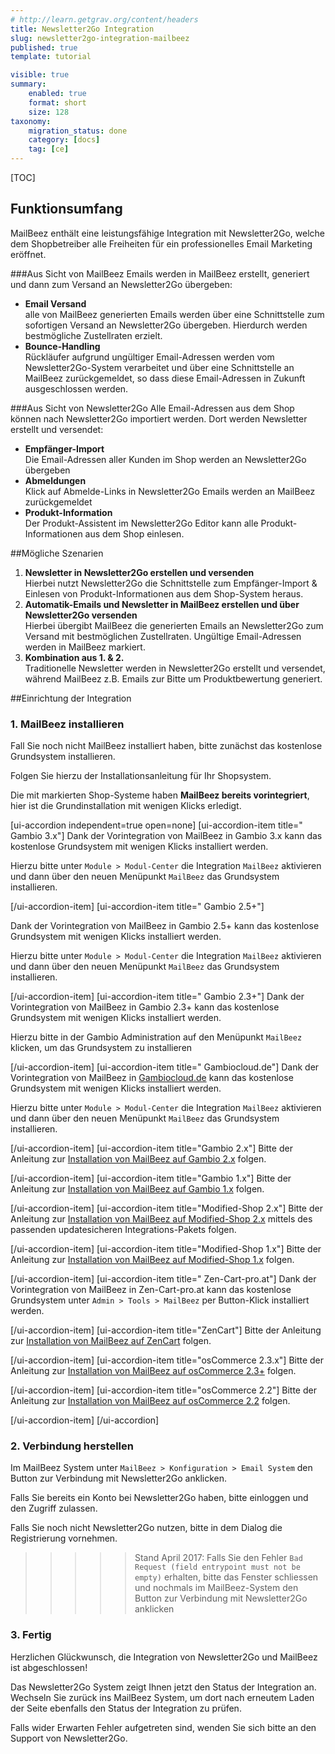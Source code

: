 ```yaml
---
# http://learn.getgrav.org/content/headers
title: Newsletter2Go Integration
slug: newsletter2go-integration-mailbeez
published: true
template: tutorial

visible: true
summary:
    enabled: true
    format: short
    size: 128
taxonomy:
    migration_status: done
    category: [docs]
    tag: [ce]
---
```


[TOC]

## Funktionsumfang
MailBeez enthält eine leistungsfähige Integration mit Newsletter2Go, welche dem Shopbetreiber alle Freiheiten für ein professionelles Email Marketing eröffnet.



###Aus Sicht von MailBeez
Emails werden in MailBeez erstellt, generiert und dann zum Versand an Newsletter2Go übergeben:

- **Email Versand**  
  alle von MailBeez generierten Emails werden über eine Schnittstelle zum sofortigen Versand an Newsletter2Go übergeben. Hierdurch werden bestmögliche Zustellraten erzielt.
- **Bounce-Handling**  
  Rückläufer aufgrund ungültiger Email-Adressen werden vom Newsletter2Go-System verarbeitet und über eine Schnittstelle an MailBeez zurückgemeldet, so dass diese Email-Adressen in Zukunft ausgeschlossen werden.
  
  
###Aus Sicht von Newsletter2Go
Alle Email-Adressen aus dem Shop können nach Newsletter2Go importiert werden. Dort werden Newsletter erstellt und versendet:

- **Empfänger-Import**  
  Die Email-Adressen aller Kunden im Shop werden an Newsletter2Go übergeben
- **Abmeldungen**  
  Klick auf Abmelde-Links in Newsletter2Go Emails werden an MailBeez zurückgemeldet
- **Produkt-Information**  
  Der Produkt-Assistent im Newsletter2Go Editor kann alle Produkt-Informationen aus dem Shop einlesen.


##Mögliche Szenarien

1. **Newsletter in Newsletter2Go erstellen und versenden**  
  Hierbei nutzt Newsletter2Go die Schnittstelle zum Empfänger-Import & Einlesen von Produkt-Informationen aus dem Shop-System heraus.
1. **Automatik-Emails und Newsletter in MailBeez erstellen und über Newsletter2Go versenden**  
  Hierbei übergibt MailBeez die generierten Emails an Newsletter2Go zum Versand mit bestmöglichen Zustellraten. Ungültige Email-Adressen werden in MailBeez markiert.
1. **Kombination aus 1. & 2.**  
   Traditionelle Newsletter werden in Newsletter2Go erstellt und versendet, während MailBeez z.B. Emails zur Bitte um Produktbewertung generiert.

##Einrichtung der Integration

### 1. MailBeez installieren
Fall Sie noch nicht MailBeez installiert haben, bitte zunächst das kostenlose Grundsystem installieren.

Folgen Sie hierzu der Installationsanleitung für Ihr Shopsystem.

Die mit <b class='label label-integrated'></b> markierten Shop-Systeme haben **MailBeez bereits vorintegriert**, hier ist die Grundinstallation mit wenigen Klicks erledigt.

[ui-accordion independent=true open=none]
[ui-accordion-item title="<b class='label label-integrated'></b> Gambio 3.x"]
Dank der Vorintegration von MailBeez in Gambio 3.x kann das kostenlose Grundsystem mit wenigen Klicks installiert werden. 

Hierzu bitte unter `Module > Modul-Center` die Integration `MailBeez` aktivieren und dann über den neuen Menüpunkt `MailBeez` das Grundsystem installieren.

[/ui-accordion-item]
[ui-accordion-item title="<b class='label label-integrated'></b> Gambio 2.5+"]

Dank der Vorintegration von MailBeez in Gambio 2.5+ kann das kostenlose Grundsystem mit wenigen Klicks installiert werden. 

Hierzu bitte unter `Module > Modul-Center` die Integration `MailBeez` aktivieren und dann über den neuen Menüpunkt `MailBeez` das Grundsystem installieren.

[/ui-accordion-item]
[ui-accordion-item title="<b class='label label-integrated'></b> Gambio 2.3+"]
Dank der Vorintegration von MailBeez in Gambio 2.3+ kann das kostenlose Grundsystem mit wenigen Klicks installiert werden. 

Hierzu bitte in der Gambio Administration auf den Menüpunkt `MailBeez` klicken, um das Grundsystem zu installieren

[/ui-accordion-item]
[ui-accordion-item title="<b class='label label-integrated'></b> Gambiocloud.de"]
Dank der Vorintegration von MailBeez in [Gambiocloud.de](https://gambiocloud.de) kann das kostenlose Grundsystem mit wenigen Klicks installiert werden. 

Hierzu bitte unter `Module > Modul-Center` die Integration `MailBeez` aktivieren und dann über den neuen Menüpunkt `MailBeez` das Grundsystem installieren.

[/ui-accordion-item]
[ui-accordion-item title="Gambio 2.x"]
Bitte der Anleitung zur [Installation von MailBeez auf Gambio 2.x](/dokumentation/installation/basic-installation-gambio-gx-2) folgen.

[/ui-accordion-item]
[ui-accordion-item title="Gambio 1.x"]
Bitte der Anleitung zur [Installation von MailBeez auf Gambio 1.x](/dokumentation/installation/basic-installation-gambio) folgen.

[/ui-accordion-item]
[ui-accordion-item title="Modified-Shop 2.x"]
Bitte der Anleitung zur [Installation von MailBeez auf Modified-Shop 2.x](/dokumentation/installation/basic-installation-modified-shop-2) mittels des passenden updatesicheren Integrations-Pakets folgen.

[/ui-accordion-item]
[ui-accordion-item title="Modified-Shop 1.x"]
Bitte der Anleitung zur [Installation von MailBeez auf Modified-Shop 1.x](/dokumentation/installation/basic-installation-modified-shop) folgen.

[/ui-accordion-item]
[ui-accordion-item title="<b class='label label-integrated'></b> Zen-Cart-pro.at"]
Dank der Vorintegration von MailBeez in Zen-Cart-pro.at kann das kostenlose Grundsystem unter `Admin > Tools > MailBeez` per Button-Klick installiert werden.

[/ui-accordion-item]
[ui-accordion-item title="ZenCart"]
Bitte der Anleitung zur [Installation von MailBeez auf ZenCart](/dokumentation/installation/basic-installation-zen-cart-1-5-x) folgen.

[/ui-accordion-item]
[ui-accordion-item title="osCommerce 2.3.x"]
Bitte der Anleitung zur [Installation von MailBeez auf osCommerce 2.3+](/dokumentation/installation/oscommerce-2-3-x) folgen.

[/ui-accordion-item]
[ui-accordion-item title="osCommerce 2.2"]
Bitte der Anleitung zur [Installation von MailBeez auf osCommerce 2.2](/dokumentation/installation/basic-installation-oscommerce) folgen.

[/ui-accordion-item]
[/ui-accordion]

### 2. Verbindung herstellen
Im MailBeez System unter `MailBeez > Konfiguration > Email System` den Button zur Verbindung mit Newsletter2Go anklicken.

Falls Sie bereits ein Konto bei Newsletter2Go haben, bitte einloggen und den Zugriff zulassen.

Falls Sie noch nicht Newsletter2Go nutzen, bitte in dem Dialog die Registrierung vornehmen.

>>>>> Stand April 2017: Falls Sie den Fehler `Bad Request (field entrypoint must not be empty)` erhalten, bitte das Fenster schliessen und nochmals im MailBeez-System den Button zur Verbindung mit Newsletter2Go anklicken

### 3. Fertig

Herzlichen Glückwunsch, die Integration von Newsletter2Go und MailBeez ist abgeschlossen!

Das Newsletter2Go System zeigt Ihnen jetzt den Status der Integration an. Wechseln Sie zurück ins MailBeez System, um dort nach erneutem Laden der Seite ebenfalls den Status der Integration zu prüfen.

Falls wider Erwarten Fehler aufgetreten sind, wenden Sie sich bitte an den Support von Newsletter2Go.
